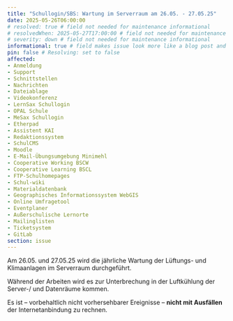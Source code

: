 ```yaml
---
title: "Schullogin/SBS: Wartung im Serverraum am 26.05. - 27.05.25"
date: 2025-05-26T06:00:00
# resolved: true # field not needed for maintenance informational
# resolvedWhen: 2025-05-27T17:00:00 # field not needed for maintenance informational
# severity: down # field not needed for maintenance informational
informational: true # field makes issue look more like a blog post and removes any references to downtime length
pin: false # Resolving: set to false
affected:
- Anmeldung
- Support
- Schnittstellen
- Nachrichten
- Dateiablage
- Videokonferenz
- LernSax Schullogin
- OPAL Schule
- MeSax Schullogin
- Etherpad
- Assistent KAI
- Redaktionssystem
- SchulCMS
- Moodle
- E-Mail-Übungsumgebung Minimehl
- Cooperative Working BSCW
- Cooperative Learning BSCL
- FTP-Schulhomepages
- Schul-wiki
- Materialdatenbank
- Geographisches Informationssystem WebGIS
- Online Umfragetool
- Eventplaner
- Außerschulische Lernorte
- Mailinglisten
- Ticketsystem
- GitLab
section: issue
---
```


Am 26.05. und 27.05.25 wird die jährliche Wartung der Lüftungs- und Klimaanlagen im Serverraum durchgeführt. 

Während der Arbeiten wird es zur Unterbrechung in der Luftkühlung der Server-/ und Datenräume kommen.

Es ist – vorbehaltlich nicht vorhersehbarer Ereignisse – **nicht mit Ausfällen** der Internetanbindung zu rechnen.

